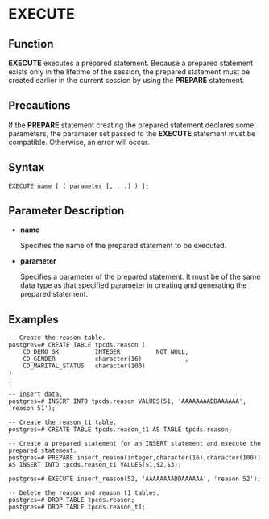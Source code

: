 # EXECUTE<a name="EN-US_TOPIC_0242370625"></a>

## Function<a name="en-us_topic_0237122161_en-us_topic_0059777447_s984b3ec2b84d48bb843629462288417b"></a>

**EXECUTE**  executes a prepared statement. Because a prepared statement exists only in the lifetime of the session, the prepared statement must be created earlier in the current session by using the  **PREPARE**  statement.

## Precautions<a name="en-us_topic_0237122161_en-us_topic_0059777447_s3a6fd145e83b4e61a22dabdcf32ac282"></a>

If the  **PREPARE**  statement creating the prepared statement declares some parameters, the parameter set passed to the  **EXECUTE**  statement must be compatible. Otherwise, an error will occur.

## Syntax<a name="en-us_topic_0237122161_en-us_topic_0059777447_sbe280a5c331e4b75969129444d341882"></a>

```
EXECUTE name [ ( parameter [, ...] ) ];
```

## Parameter Description<a name="en-us_topic_0237122161_en-us_topic_0059777447_sf2fd7956e26c49a8ae566c80a0e8e1c0"></a>

-   **name**

    Specifies the name of the prepared statement to be executed.

-   **parameter**

    Specifies a parameter of the prepared statement. It must be of the same data type as that specified parameter in creating and generating the prepared statement.


## Examples<a name="en-us_topic_0237122161_en-us_topic_0059777447_s8a46083a59d940c3aaa2535b2f783645"></a>

```
-- Create the reason table.
postgres=# CREATE TABLE tpcds.reason ( 
    CD_DEMO_SK          INTEGER          NOT NULL,
    CD_GENDER           character(16)            ,
    CD_MARITAL_STATUS   character(100)
)
;

-- Insert data.
postgres=# INSERT INTO tpcds.reason VALUES(51, 'AAAAAAAADDAAAAAA', 'reason 51');

-- Create the reason_t1 table.
postgres=# CREATE TABLE tpcds.reason_t1 AS TABLE tpcds.reason;

-- Create a prepared statement for an INSERT statement and execute the prepared statement.
postgres=# PREPARE insert_reason(integer,character(16),character(100)) AS INSERT INTO tpcds.reason_t1 VALUES($1,$2,$3);

postgres=# EXECUTE insert_reason(52, 'AAAAAAAADDAAAAAA', 'reason 52'); 

-- Delete the reason and reason_t1 tables.
postgres=# DROP TABLE tpcds.reason;
postgres=# DROP TABLE tpcds.reason_t1;
```

